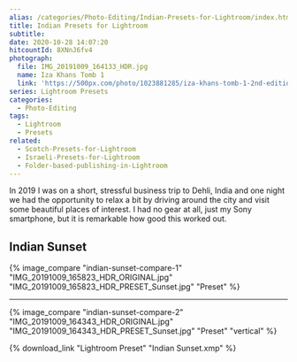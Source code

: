 ```yaml
---
alias: /categories/Photo-Editing/Indian-Presets-for-Lightroom/index.html
title: Indian Presets for Lightroom
subtitle:
date: 2020-10-28 14:07:20
hitcountId: 8XNnJ6fv4
photograph:
  file: IMG_20191009_164133_HDR.jpg
  name: Iza Khans Tomb 1
  link: 'https://500px.com/photo/1023881285/iza-khans-tomb-1-2nd-edition-by-kristof-zerbe'
series: Lightroom Presets
categories:
  - Photo-Editing
tags:
  - Lightroom
  - Presets
related:
  - Scotch-Presets-for-Lightroom
  - Israeli-Presets-for-Lightroom
  - Folder-based-publishing-in-Lightroom
---
```


In 2019 I was on a short, stressful business trip to Dehli, India and one night we had the opportunity to relax a bit by driving around the city and visit some beautiful places of interest. I had no gear at all, just my Sony smartphone, but it is remarkable how good this worked out.

<!-- more -->

## Indian Sunset

{% image_compare "indian-sunset-compare-1" "IMG_20191009_165823_HDR_ORIGINAL.jpg" "IMG_20191009_165823_HDR_PRESET_Sunset.jpg" "Preset" %}

---

{% image_compare "indian-sunset-compare-2" "IMG_20191009_164343_HDR_ORIGINAL.jpg" "IMG_20191009_164343_HDR_PRESET_Sunset.jpg" "Preset" "vertical" %}

{% download_link "Lightroom Preset" "Indian Sunset.xmp" %}
